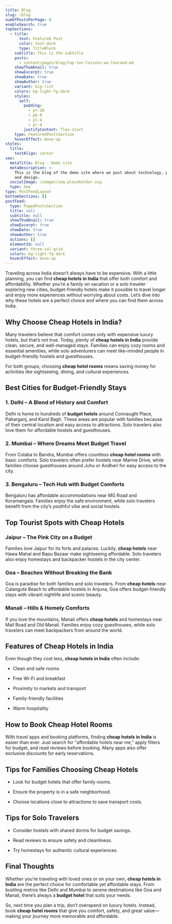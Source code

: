 ```yaml
---
title: Blog
slug: /blog
numOfPostsPerPage: 8
enableSearch: true
topSections:
  - title:
      text: Featured Post
      color: text-dark
      type: TitleBlock
    subtitle: This is the subtitle
    posts:
      - content/pages/blog/top-ten-lessons-we-learned.md
    showThumbnail: true
    showExcerpt: true
    showDate: true
    showAuthor: true
    variant: big-list
    colors: bg-light-fg-dark
    styles:
      self:
        padding:
          - pt-28
          - pb-0
          - pl-4
          - pr-4
        justifyContent: flex-start
    type: FeaturedPostsSection
    hoverEffect: move-up
styles:
  title:
    textAlign: center
seo:
  metaTitle: Blog - Demo site
  metaDescription: >-
    This is the blog of the demo site where we post about technology, product,
    and design.
  socialImage: /images/img-placeholder.svg
  type: Seo
type: PostFeedLayout
bottomSections: []
postFeed:
  type: PagedPostsSection
  title: null
  subtitle: null
  showThumbnail: true
  showExcerpt: true
  showDate: true
  showAuthor: true
  actions: []
  elementId: null
  variant: three-col-grid
  colors: bg-light-fg-dark
  hoverEffect: move-up
---
```

Traveling across India doesn’t always have to be expensive. With a little planning, you can find **cheap hotels in India** that offer both comfort and affordability. Whether you’re a family on vacation or a solo traveler exploring new cities, budget-friendly hotels make it possible to travel longer and enjoy more experiences without worrying about costs. Let’s dive into why these hotels are a perfect choice and where you can find them across India.



## Why Choose Cheap Hotels in India?

Many travelers believe that comfort comes only with expensive luxury hotels, but that’s not true. Today, plenty of **cheap hotels in India** provide clean, secure, and well-managed stays. Families can enjoy cozy rooms and essential amenities, while solo adventurers can meet like-minded people in budget-friendly hostels and guesthouses.

For both groups, choosing **cheap hotel rooms** means saving money for activities like sightseeing, dining, and cultural experiences.



## Best Cities for Budget-Friendly Stays

### 1. Delhi – A Blend of History and Comfort

Delhi is home to hundreds of **budget hotels** around Connaught Place, Paharganj, and Karol Bagh. These areas are popular with families because of their central location and easy access to attractions. Solo travelers also love them for affordable hostels and guesthouses.

### 2. Mumbai – Where Dreams Meet Budget Travel

From Colaba to Bandra, Mumbai offers countless **cheap hotel rooms** with basic comforts. Solo travelers often prefer hostels near Marine Drive, while families choose guesthouses around Juhu or Andheri for easy access to the city.

### 3. Bengaluru – Tech Hub with Budget Comforts

Bengaluru has affordable accommodations near MG Road and Koramangala. Families enjoy the safe environment, while solo travelers benefit from the city’s youthful vibe and social hostels.



## Top Tourist Spots with Cheap Hotels

### Jaipur – The Pink City on a Budget

Families love Jaipur for its forts and palaces. Luckily, **cheap hotels** near Hawa Mahal and Bapu Bazaar make sightseeing affordable. Solo travelers also enjoy homestays and backpacker hostels in the city center.

### Goa – Beaches Without Breaking the Bank

Goa is paradise for both families and solo travelers. From **cheap hotels** near Calangute Beach to affordable hostels in Anjuna, Goa offers budget-friendly stays with vibrant nightlife and scenic beauty.

### Manali – Hills & Homely Comforts

If you love the mountains, Manali offers **cheap hotels** and homestays near Mall Road and Old Manali. Families enjoy cozy guesthouses, while solo travelers can meet backpackers from around the world.



## Features of Cheap Hotels in India

Even though they cost less, **cheap hotels in India** often include:

*   Clean and safe rooms

*   Free Wi-Fi and breakfast

*   Proximity to markets and transport

*   Family-friendly facilities

*   Warm hospitality



## How to Book Cheap Hotel Rooms

With travel apps and booking platforms, finding **cheap hotels in India** is easier than ever. Just search for “affordable hotels near me,” apply filters for budget, and read reviews before booking. Many apps also offer exclusive discounts for early reservations.



## Tips for Families Choosing Cheap Hotels

*   Look for budget hotels that offer family rooms.

*   Ensure the property is in a safe neighborhood.

*   Choose locations close to attractions to save transport costs.



## Tips for Solo Travelers

*   Consider hostels with shared dorms for budget savings.

*   Read reviews to ensure safety and cleanliness.

*   Try homestays for authentic cultural experiences.



## Final Thoughts

Whether you’re traveling with loved ones or on your own, **cheap hotels in India** are the perfect choice for comfortable yet affordable stays. From bustling metros like Delhi and Mumbai to serene destinations like Goa and Manali, there’s always a **budget hotel** that suits your needs.

So, next time you plan a trip, don’t overspend on luxury hotels. Instead, book **cheap hotel rooms** that give you comfort, safety, and great value—making your journey more memorable and affordable.



